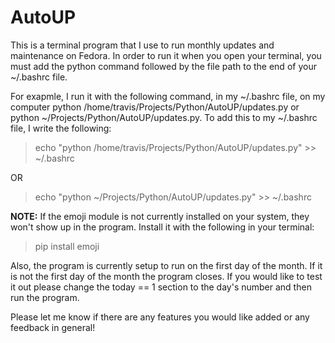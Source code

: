 # AutoUP
This is a terminal program that I use to run monthly updates and maintenance on Fedora. In order to run it when you open your terminal, you must add the python command followed by the file path to the end of your ~/.bashrc file.

For exapmle, I run it with the following command, in my ~/.bashrc file, on my computer python /home/travis/Projects/Python/AutoUP/updates.py or python ~/Projects/Python/AutoUP/updates.py. To add this to my ~/.bashrc file, I write the following:
>echo "python /home/travis/Projects/Python/AutoUP/updates.py" >> ~/.bashrc

OR

>echo "python ~/Projects/Python/AutoUP/updates.py" >> ~/.bashrc

**NOTE:** If the emoji module is not currently installed on your system, they won't show up in the program. Install it with the following in your terminal:
>pip install emoji

Also, the program is currently setup to run on the first day of the month. If it is not the first day of the month the program closes. If you would like to test it out please change the today == 1 section to the day's number and then run the program.

Please let me know if there are any features you would like added or any feedback in general!
